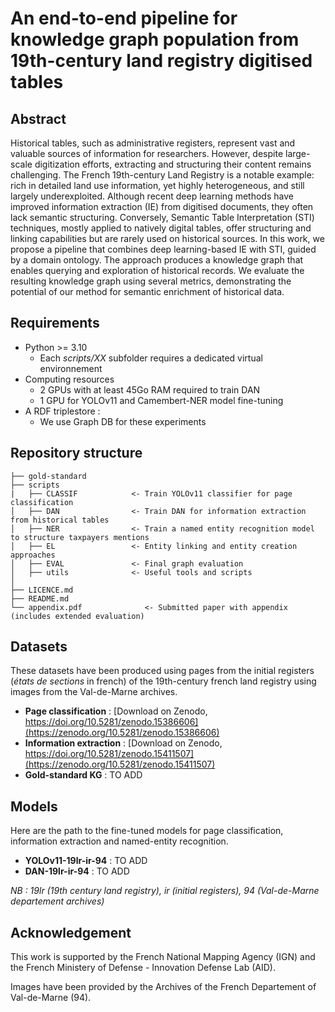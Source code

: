 # An end-to-end pipeline for knowledge graph population from 19th-century land registry digitised tables

## Abstract
Historical tables, such as administrative registers, represent vast and valuable sources of information for researchers. However, despite large-scale digitization efforts, extracting and structuring their content remains challenging. The French 19th-century Land Registry is a notable example: rich in detailed land use information, yet highly heterogeneous, and still largely underexploited. Although recent deep learning methods have improved information extraction (IE) from digitised documents, they often lack semantic structuring. Conversely, Semantic Table Interpretation (STI) techniques, mostly applied to natively digital tables, offer structuring and linking capabilities but are rarely used on historical sources. In this work, we propose a pipeline that combines deep learning-based IE with STI, guided by a domain ontology. The approach produces a knowledge graph that enables querying and exploration of historical records. We evaluate the resulting knowledge graph using several metrics, demonstrating the potential of our method for semantic enrichment of historical data.

## Requirements
* Python >= 3.10
    * Each *scripts/XX* subfolder requires a dedicated virtual environnement
* Computing resources
    * 2 GPUs with at least 45Go RAM required to train DAN
    * 1 GPU for YOLOv11 and Camembert-NER model fine-tuning
* A RDF triplestore :
    * We use Graph DB for these experiments 

## Repository structure
```
├── gold-standard
├── scripts
|   ├── CLASSIF            <- Train YOLOv11 classifier for page classification
│   ├── DAN                <- Train DAN for information extraction from historical tables
│   ├── NER                <- Train a named entity recognition model to structure taxpayers mentions
│   ├── EL                 <- Entity linking and entity creation approaches
│   ├── EVAL               <- Final graph evaluation
│   ├── utils              <- Useful tools and scripts
│
├── LICENCE.md
├── README.md
└── appendix.pdf              <- Submitted paper with appendix (includes extended evaluation)
```

## Datasets
These datasets have been produced using pages from the initial registers (*états de sections* in french) of the 19th-century french land registry using images from the Val-de-Marne archives.
* **Page classification** : [Download on Zenodo, https://doi.org/10.5281/zenodo.15386606](https://zenodo.org/10.5281/zenodo.15386606)
* **Information extraction** : [Download on Zenodo, https://doi.org/10.5281/zenodo.15411507](https://zenodo.org/10.5281/zenodo.15411507)
* **Gold-standard KG** : TO ADD

## Models
Here are the path to the fine-tuned models for page classification, information extraction and named-entity recognition.
* **YOLOv11-19lr-ir-94** : TO ADD
* **DAN-19lr-ir-94** : TO ADD

*NB : 19lr (19th century land registry), ir (initial registers), 94 (Val-de-Marne departement archives)*

## Acknowledgement

This work is supported by the French National Mapping Agency (IGN) and the French Ministery of Defense - Innovation Defense Lab (AID).

Images have been provided by the Archives of the French Departement of Val-de-Marne (94).